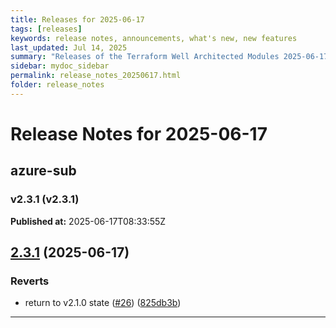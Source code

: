 ```yaml
---
title: Releases for 2025-06-17
tags: [releases]
keywords: release notes, announcements, what's new, new features
last_updated: Jul 14, 2025
summary: "Releases of the Terraform Well Architected Modules 2025-06-17"
sidebar: mydoc_sidebar
permalink: release_notes_20250617.html
folder: release_notes
---
```


# Release Notes for 2025-06-17

## azure-sub
### v2.3.1 (v2.3.1)
**Published at:** 2025-06-17T08:33:55Z

## [2.3.1](https://github.com/CloudNationHQ/terraform-azure-sub/compare/v2.3.0...v2.3.1) (2025-06-17)


### Reverts

* return to v2.1.0 state ([#26](https://github.com/CloudNationHQ/terraform-azure-sub/issues/26)) ([825db3b](https://github.com/CloudNationHQ/terraform-azure-sub/commit/825db3b7e30c0cb6de806a8bbd27fa81fce3f334))

---

